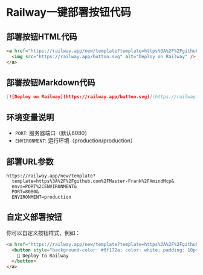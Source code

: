 # Railway一键部署按钮代码

## 部署按钮HTML代码
```html
<a href="https://railway.app/new/template?template=https%3A%2F%2Fgithub.com%2FMaster-Frank%2FXmindMcp&envs=PORT%2CENVIRONMENT&PORT=8080&ENVIRONMENT=production">
  <img src="https://railway.app/button.svg" alt="Deploy on Railway" />
</a>
```

## 部署按钮Markdown代码
```markdown
[![Deploy on Railway](https://railway.app/button.svg)](https://railway.app/new/template?template=https%3A%2F%2Fgithub.com%2FMaster-Frank%2FXmindMcp&envs=PORT%2CENVIRONMENT&PORT=8080&ENVIRONMENT=production)
```

## 环境变量说明
- `PORT`: 服务器端口（默认8080）
- `ENVIRONMENT`: 运行环境（production/production）

## 部署URL参数
```
https://railway.app/new/template?
  template=https%3A%2F%2Fgithub.com%2FMaster-Frank%2FXmindMcp&
  envs=PORT%2CENVIRONMENT&
  PORT=8080&
  ENVIRONMENT=production
```

## 自定义部署按钮
你可以自定义按钮样式，例如：

```html
<a href="https://railway.app/new/template?template=https%3A%2F%2Fgithub.com%2FMaster-Frank%2FXmindMcp">
  <button style="background-color: #0f172a; color: white; padding: 10px 20px; border: none; border-radius: 5px; cursor: pointer;">
    🚄 Deploy to Railway
  </button>
</a>
```